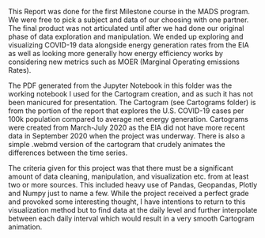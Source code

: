 This Report was done for the first Milestone course in the MADS program. We were free to pick a subject and data of our choosing with one partner. 
The final product was not articulated until after we had done our original phase of data exploration and manipulation. 
We ended up exploring and visualizing COVID-19 data alongside energy generation rates from the EIA as well as looking more generally how energy efficiency works by considering 
new metrics such as MOER (Marginal Operating emissions Rates). 

The PDF generated from the Jupyter Notebook in this folder was the working notebook I used for the Cartogram creation, and as such it has not been manicured for presentation. 
The Cartogram (see Cartograms folder) is from the portion of the report that explores the U.S. COVID-19 cases per 100k population compared to average net energy generation. 
Cartograms were created from March-July 2020 as the EIA did not have more recent data in September 2020 when the project was underway. 
There is also a simple .webmd version of the cartogram that crudely animates the differences between the time series. 

The criteria given for this project was that there must be a significant amount of data cleaning, manipulation, and visualization etc. from at least two or more sources. 
This included heavy use of Pandas, Geopandas, Plotly and Numpy just to name a few. While the project received a perfect grade and provoked some interesting thought, 
I have intentions to return to this visualization method but to find data at the daily level and further interpolate between each daily interval which would result 
in a very smooth Cartogram animation.  
